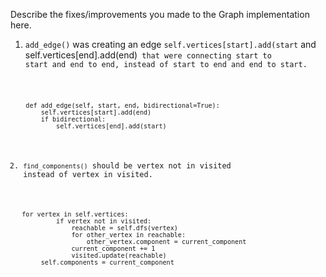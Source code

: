 Describe the fixes/improvements you made to the Graph implementation here.

1. <code>add_edge()</code> was creating an edge <code>self.vertices[start].add(start</code> and </code>self.vertices[end].add(end)<code> that were connecting start to start and end to end, instead of start to end and end to start.

<code>
    def add_edge(self, start, end, bidirectional=True):
        self.vertices[start].add(end)
        if bidirectional:
            self.vertices[end].add(start)
            </code>


2. <code>find_components()</code> should be vertex not in visited instead of vertex in visited.

<code>
   for vertex in self.vertices:
            if vertex not in visited:
                reachable = self.dfs(vertex)
                for other_vertex in reachable:
                    other_vertex.component = current_component
                current_component += 1
                visited.update(reachable)
        self.components = current_component
        </code>


